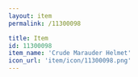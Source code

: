 ```yaml
---
layout: item
permalink: /11300098

title: Item
id: 11300098
item_name: 'Crude Marauder Helmet'
icon_url: 'item/icon/11300098.png'
---
```

